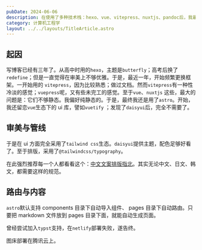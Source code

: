 ```yaml
---
pubDate: 2024-06-06
description: 在使用了多种技术栈：hexo、vue、vitepress、nuxtjs、pandoc后，我最终还是选择了astro
category: 计算机工程学
layout: ../../layouts/TitleArticle.astro
---
```


## 起因

写博客已经有三年了。从高中时用的`hexo`，主题是`butterfly`；高考后换了`redefine`；但是一直觉得在审美上不够优雅。于是，最近一年，开始频繁更换框架。一开始用的
`vitepress`，因为比较熟悉；做过文档。然而`vitepress`有一种性冷淡的感觉；`vuepress`呢，又有些未完工的感觉。至于`vue`、`nuxtjs`
这些，最大的问题是：它们不够静态。我偏好纯静态的。于是，最终我还是用了`astro`。开始，我还留恋`vue`生态下的 ui 库，譬如`vuetify`
；发现了`daisyui`后，完全不需要了。

## 审美与管线

于是在 ui 方面完全采用了`tailwind css`生态。`daisyui`提供主题，配色足够好看了。至于排版，采用了`@tailwindcss/typography`。

在此强烈推荐每一个人都看看这个：[中文文案排版指北](https://github.com/sparanoid/chinese-copywriting-guidelines)。其实无论中文、日文、韩文，都需要这样的规范。

## 路由与内容

`astro`默认支持 components 目录下自动导入组件、 pages 目录下自动路由。只要把 markdown 文件放到 pages 目录下面，就能自动生成页面。

曾经尝试加入`typst`支持，在`netlify`部署失败，遂告终。

图床部署在腾讯云上。